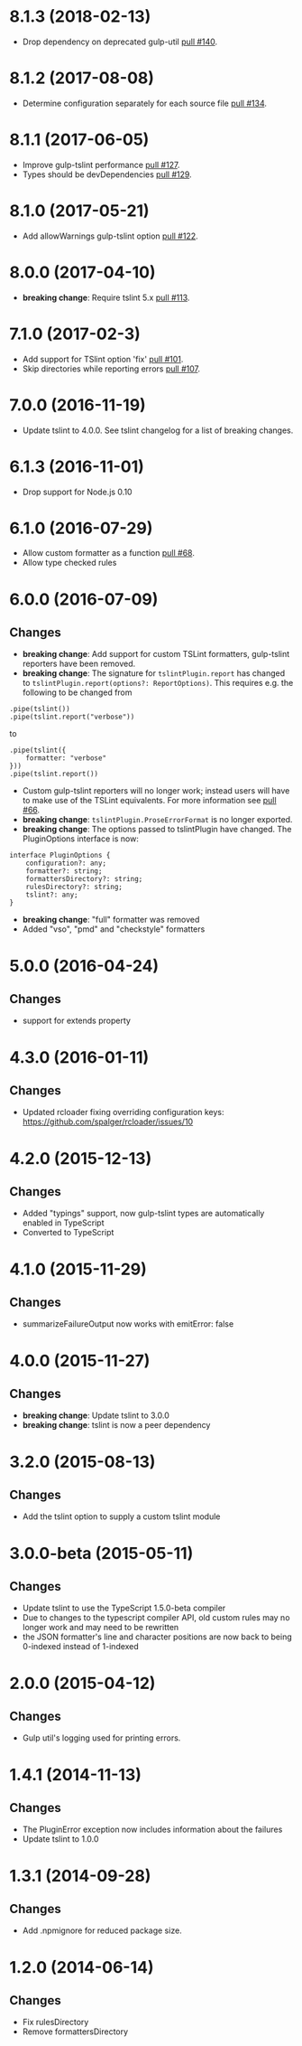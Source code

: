<a name="8.1.3"></a>
# 8.1.3 (2018-02-13)

- Drop dependency on deprecated gulp-util [pull #140](https://github.com/panuhorsmalahti/gulp-tslint/pull/140).

<a name="8.1.2"></a>
# 8.1.2 (2017-08-08)

- Determine configuration separately for each source file [pull #134](https://github.com/panuhorsmalahti/gulp-tslint/pull/134).

<a name="8.1.1"></a>
# 8.1.1 (2017-06-05)

- Improve gulp-tslint performance [pull #127](https://github.com/panuhorsmalahti/gulp-tslint/pull/127).
- Types should be devDependencies  [pull #129](https://github.com/panuhorsmalahti/gulp-tslint/pull/129).

<a name="8.1.0"></a>
# 8.1.0 (2017-05-21)

- Add allowWarnings gulp-tslint option [pull #122](https://github.com/panuhorsmalahti/gulp-tslint/pull/122).

<a name="8.0.0"></a>
# 8.0.0 (2017-04-10)

- **breaking change**: Require tslint 5.x [pull #113](https://github.com/panuhorsmalahti/gulp-tslint/pull/113).

<a name="7.1.0"></a>
# 7.1.0 (2017-02-3)

- Add support for TSlint option 'fix' [pull #101](https://github.com/panuhorsmalahti/gulp-tslint/pull/101).
- Skip directories while reporting errors [pull #107](https://github.com/panuhorsmalahti/gulp-tslint/pull/107).

<a name="7.0.0"></a>
# 7.0.0 (2016-11-19)

- Update tslint to 4.0.0. See tslint changelog for a list of breaking changes.

<a name="6.1.3"></a>
# 6.1.3 (2016-11-01)

- Drop support for Node.js 0.10

<a name="6.1.0"></a>
# 6.1.0 (2016-07-29)

- Allow custom formatter as a function [pull #68](https://github.com/panuhorsmalahti/gulp-tslint/pull/68).
- Allow type checked rules

<a name="6.0.0"></a>
# 6.0.0 (2016-07-09)

## Changes

- **breaking change**: Add support for custom TSLint formatters, gulp-tslint reporters have been removed.
- **breaking change**: The signature for `tslintPlugin.report` has changed to `tslintPlugin.report(options?: ReportOptions)`.
This requires e.g. the following to be changed from
```
.pipe(tslint())
.pipe(tslint.report("verbose"))
```
  to
```
.pipe(tslint({
    formatter: "verbose"
}))
.pipe(tslint.report())
```
- Custom gulp-tslint reporters will no longer work; instead users will have to make use of the TSLint equivalents.
  For more information see [pull #66](https://github.com/panuhorsmalahti/gulp-tslint/pull/66).
- **breaking change**: `tslintPlugin.ProseErrorFormat` is no longer exported.
- **breaking change**: The options passed to tslintPlugin have changed. The PluginOptions interface is now:
```
interface PluginOptions {
    configuration?: any;
    formatter?: string;
    formattersDirectory?: string;
    rulesDirectory?: string;
    tslint?: any;
}
```
- **breaking change**: "full" formatter was removed
- Added "vso", "pmd" and "checkstyle" formatters

<a name="5.0.0"></a>
# 5.0.0 (2016-04-24)

## Changes

- support for extends property

<a name="4.3.0"></a>
# 4.3.0 (2016-01-11)

## Changes

- Updated rcloader fixing overriding configuration keys: https://github.com/spalger/rcloader/issues/10

<a name="4.2.0"></a>
# 4.2.0 (2015-12-13)

## Changes

- Added "typings" support, now gulp-tslint types are automatically enabled in TypeScript
- Converted to TypeScript

<a name="4.1.0"></a>
# 4.1.0 (2015-11-29)

## Changes

- summarizeFailureOutput now works with emitError: false

<a name="4.0.0"></a>
# 4.0.0 (2015-11-27)

## Changes

- **breaking change**: Update tslint to 3.0.0
- **breaking change**: tslint is now a peer dependency

<a name="3.2.0"></a>
# 3.2.0 (2015-08-13)

## Changes

- Add the tslint option to supply a custom tslint module

<a name="3.0.0-beta"></a>
# 3.0.0-beta (2015-05-11)

## Changes

- Update tslint to use the TypeScript 1.5.0-beta compiler
- Due to changes to the typescript compiler API, old custom rules may no longer work and may need to be rewritten
- the JSON formatter's line and character positions are now back to being 0-indexed instead of 1-indexed

<a name="2.0.0"></a>
# 2.0.0 (2015-04-12)

## Changes

- Gulp util's logging used for printing errors.

<a name="1.4.0"></a>
# 1.4.1 (2014-11-13)

## Changes

- The PluginError exception now includes information about the failures
- Update tslint to 1.0.0

<a name="1.3.1"></a>
# 1.3.1 (2014-09-28)

## Changes

- Add .npmignore for reduced package size.

<a name="1.2.0"></a>
# 1.2.0 (2014-06-14)

## Changes

- Fix rulesDirectory
- Remove formattersDirectory
